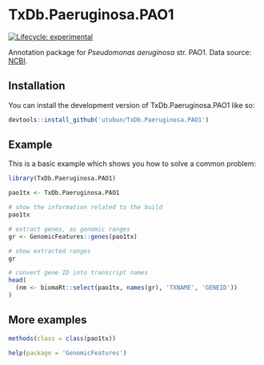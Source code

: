 
# TxDb.Paeruginosa.PAO1

<!-- badges: start -->
[![Lifecycle: experimental](https://img.shields.io/badge/lifecycle-experimental-orange.svg)](https://lifecycle.r-lib.org/articles/stages.html#experimental)
<!-- badges: end -->

Annotation package for *Pseudomonas aeruginosa* str. PAO1. Data source: [NCBI](https://ftp.ncbi.nlm.nih.gov/genomes/all/GCF/000/006/765/GCF_000006765.1_ASM676v1/).

## Installation

You can install the development version of TxDb.Paeruginosa.PAO1 like so:

``` r
devtools::install_github('utubun/TxDb.Paeruginosa.PAO1')
```

## Example

This is a basic example which shows you how to solve a common problem:

``` r
library(TxDb.Paeruginosa.PAO1)

pao1tx <- TxDb.Paeruginosa.PAO1

# show the information related to the build
pao1tx

# extract genes, as genomic ranges
gr <- GenomicFeatures::genes(pao1tx)

# show extracted ranges
gr

# convert gene ID into transcript names
head(
  (nm <- biomaRt::select(pao1tx, names(gr), 'TXNAME', 'GENEID'))
)
```

## More examples

``` r
methods(class = class(pao1tx))

help(package = 'GenomicFeatures')
```

